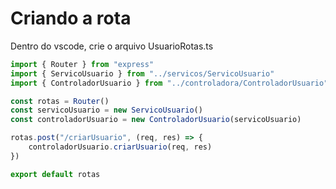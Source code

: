 # Criando a rota

Dentro do vscode, crie o arquivo UsuarioRotas.ts

```js
import { Router } from "express"
import { ServicoUsuario } from "../servicos/ServicoUsuario"
import { ControladorUsuario } from "../controladora/ControladorUsuario"

const rotas = Router()
const servicoUsuario = new ServicoUsuario()
const controladorUsuario = new ControladorUsuario(servicoUsuario)

rotas.post("/criarUsuario", (req, res) => {
    controladorUsuario.criarUsuario(req, res)
})

export default rotas
```
